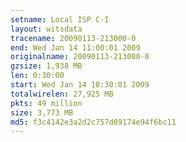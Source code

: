 ```yaml
---
setname: Local ISP C-I
layout: witsdata
tracename: 20090113-213000-0
end: Wed Jan 14 11:00:01 2009
originalname: 20090113-213000-0
gzsize: 1,938 MB
len: 0:30:00
start: Wed Jan 14 10:30:01 2009
totalwirelen: 27,925 MB
pkts: 49 million
size: 3,773 MB
md5: f3c4142e3a2d2c757d89174e94f6bc11
---
```

